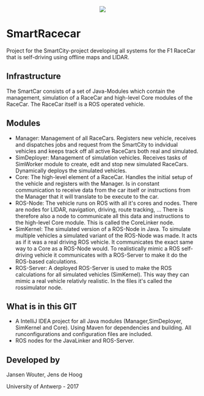 <p align="center"> 
<img src="http://i.imgur.com/fB1RHbZ.png">
</p>

# SmartRacecar
Project for the SmartCity-project developing all systems for the F1 RaceCar that is self-driving using offline maps and LIDAR.

## Infrastructure
The SmartCar consists of a set of Java-Modules which contain the management, simulation of a RaceCar and high-level Core modules of the RaceCar. The RaceCar itself is a ROS operated vehicle. 

## Modules
* Manager: Management of all RaceCars. Registers new vehicle, receives and dispatches jobs and request from the SmartCity to indvidual vehicles and keeps track off all active RaceCars both real and simulated. 
* SimDeployer: Management of simulation vehicles. Receives tasks of SimWorker module to create, edit and stop new simulated RaceCars. Dynamically deploys the simulated vehicles.
* Core: The high-level element of a RaceCar. Handles the initial setup of the vehicle and registers with the Manager. Is in constant communication to receive data from the car itself or instructions from the Manager that it will translate to be execute to the car. 
* ROS-Node: The vehicle runs on ROS with all it's cores and nodes. There are nodes for LIDAR, navigation, driving, route tracking, ... There is therefore also a node to communicate all this data and instructions to the high-level Core module. This is called the CoreLinker node.
* SimKernel: The simulated version of a ROS-Node in Java. To simulate multiple vehicles a simulated variant of the ROS-Node was made. It acts as if it was a real driving ROS vehicle. It communicates the exact same way to a Core as a ROS-Node would. To realistically mimic a ROS self-driving vehicle it communicates with a ROS-Server to make it do the ROS-based calculations. 
* ROS-Server: A deployed ROS-Server is used to make the ROS calculations for all simulated vehicles (SimKernel). This way they can mimic a real vehicle relativly realistic. In the files it's called the rossimulator node.
## What is in this GIT
* A IntelliJ IDEA project for all Java modules (Manager,SimDeployer, SimKernel and Core). Using Maven for dependencies and building. All runconfigurations and configuration files are included. 
* ROS nodes for the JavaLinker and ROS-Server.

## Developed by

Jansen Wouter,
Jens de Hoog

University of Antwerp - 2017

